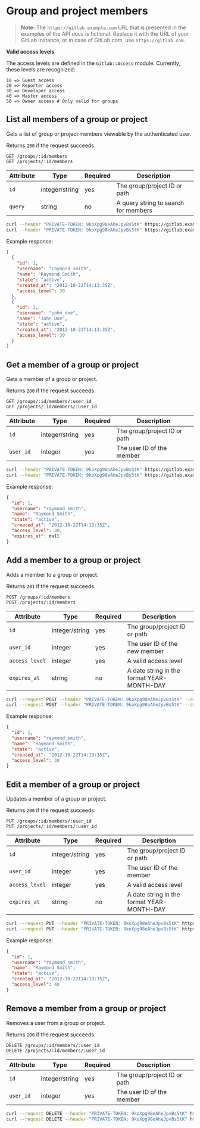 # Group and project members

>**Note:**
The `https://gitlab.example.com` URL that is presented in the examples of the
API docs is fictional. Replace it with the URL of your GitLab instance,
or in case of GitLab.com, use `https://gitlab.com`.

**Valid access levels**

The access levels are defined in the `Gitlab::Access` module. Currently, these levels are recognized:

```
10 => Guest access
20 => Reporter access
30 => Developer access
40 => Master access
50 => Owner access # Only valid for groups
```

## List all members of a group or project

Gets a list of group or project members viewable by the authenticated user.

Returns `200` if the request succeeds.

```
GET /groups/:id/members
GET /projects/:id/members
```

| Attribute | Type | Required | Description |
| --------- | ---- | -------- | ----------- |
| `id`      | integer/string | yes | The group/project ID or path |
| `query`   | string | no     | A query string to search for members |

```bash
curl --header "PRIVATE-TOKEN: 9koXpg98eAheJpvBs5tK" https://gitlab.example.com/api/v3/groups/:id/members
curl --header "PRIVATE-TOKEN: 9koXpg98eAheJpvBs5tK" https://gitlab.example.com/api/v3/projects/:id/members
```

Example response:

```json
[
  {
    "id": 1,
    "username": "raymond_smith",
    "name": "Raymond Smith",
    "state": "active",
    "created_at": "2012-10-22T14:13:35Z",
    "access_level": 30
  },
  {
    "id": 2,
    "username": "john_doe",
    "name": "John Doe",
    "state": "active",
    "created_at": "2012-10-22T14:13:35Z",
    "access_level": 30
  }
]
```

## Get a member of a group or project

Gets a member of a group or project.

Returns `200` if the request succeeds.

```
GET /groups/:id/members/:user_id
GET /projects/:id/members/:user_id
```

| Attribute | Type | Required | Description |
| --------- | ---- | -------- | ----------- |
| `id`      | integer/string | yes | The group/project ID or path |
| `user_id` | integer | yes   | The user ID of the member |

```bash
curl --header "PRIVATE-TOKEN: 9koXpg98eAheJpvBs5tK" https://gitlab.example.com/api/v3/groups/:id/members/:user_id
curl --header "PRIVATE-TOKEN: 9koXpg98eAheJpvBs5tK" https://gitlab.example.com/api/v3/projects/:id/members/:user_id
```

Example response:

```json
{
  "id": 1,
  "username": "raymond_smith",
  "name": "Raymond Smith",
  "state": "active",
  "created_at": "2012-10-22T14:13:35Z",
  "access_level": 30,
  "expires_at": null
}
```

## Add a member to a group or project

Adds a member to a group or project.

Returns `201` if the request succeeds.

```
POST /groups/:id/members
POST /projects/:id/members
```

| Attribute | Type | Required | Description |
| --------- | ---- | -------- | ----------- |
| `id`      | integer/string  | yes | The group/project ID or path |
| `user_id` | integer         | yes | The user ID of the new member |
| `access_level` | integer | yes | A valid access level |
| `expires_at` | string | no | A date string in the format YEAR-MONTH-DAY |

```bash
curl --request POST --header "PRIVATE-TOKEN: 9koXpg98eAheJpvBs5tK" --data "user_id=1&access_level=30" https://gitlab.example.com/api/v3/groups/:id/members
curl --request POST --header "PRIVATE-TOKEN: 9koXpg98eAheJpvBs5tK" --data "user_id=1&access_level=30" https://gitlab.example.com/api/v3/projects/:id/members
```

Example response:

```json
{
  "id": 1,
  "username": "raymond_smith",
  "name": "Raymond Smith",
  "state": "active",
  "created_at": "2012-10-22T14:13:35Z",
  "access_level": 30
}
```

## Edit a member of a group or project

Updates a member of a group or project.

Returns `200` if the request succeeds.

```
PUT /groups/:id/members/:user_id
PUT /projects/:id/members/:user_id
```

| Attribute | Type | Required | Description |
| --------- | ---- | -------- | ----------- |
| `id`      | integer/string | yes | The group/project ID or path |
| `user_id` | integer | yes   | The user ID of the member |
| `access_level` | integer | yes | A valid access level |
| `expires_at` | string | no | A date string in the format YEAR-MONTH-DAY |

```bash
curl --request PUT --header "PRIVATE-TOKEN: 9koXpg98eAheJpvBs5tK" https://gitlab.example.com/api/v3/groups/:id/members/:user_id?access_level=40
curl --request PUT --header "PRIVATE-TOKEN: 9koXpg98eAheJpvBs5tK" https://gitlab.example.com/api/v3/projects/:id/members/:user_id?access_level=40
```

Example response:

```json
{
  "id": 1,
  "username": "raymond_smith",
  "name": "Raymond Smith",
  "state": "active",
  "created_at": "2012-10-22T14:13:35Z",
  "access_level": 40
}
```

## Remove a member from a group or project

Removes a user from a group or project.

Returns `200` if the request succeeds.

```
DELETE /groups/:id/members/:user_id
DELETE /projects/:id/members/:user_id
```

| Attribute | Type | Required | Description |
| --------- | ---- | -------- | ----------- |
| `id`      | integer/string | yes | The group/project ID or path |
| `user_id` | integer | yes   | The user ID of the member |

```bash
curl --request DELETE --header "PRIVATE-TOKEN: 9koXpg98eAheJpvBs5tK" https://gitlab.example.com/api/v3/groups/:id/members/:user_id
curl --request DELETE --header "PRIVATE-TOKEN: 9koXpg98eAheJpvBs5tK" https://gitlab.example.com/api/v3/projects/:id/members/:user_id
```
